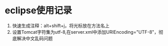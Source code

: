# eclipse使用记录
1. 快速生成注释：alt+shift+j，将光标放在方法名上
1. 设置Tomcat字符集为utf-8,在server.xml中添加URIEncoding="UTF-8"，彻底解决中文乱码问题
    <Connector connectionTimeout="20000" port="8080" protocol="HTTP/1.1" redirectPort="8443" URIEncoding="UTF-8"/>

